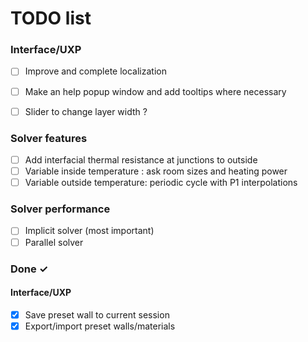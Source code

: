 # TODO list


### Interface/UXP


- [ ] Improve and complete localization
- [ ] Make an help popup window and add tooltips where necessary
- [ ] Slider to change layer width ?


### Solver features

- [ ] Add interfacial thermal resistance at junctions to outside
- [ ] Variable inside temperature : ask room sizes and heating power
- [ ] Variable outside temperature: periodic cycle with P1 interpolations

### Solver performance
- [ ] Implicit solver (most important)
- [ ] Parallel solver

### Done ✓

#### Interface/UXP

- [x] Save preset wall to current session
- [x] Export/import preset walls/materials
